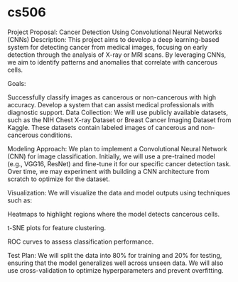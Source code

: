 # cs506

Project Proposal: Cancer Detection Using Convolutional Neural Networks (CNNs)
Description:
This project aims to develop a deep learning-based system for detecting cancer from medical images, focusing on early detection through the analysis of X-ray or MRI scans. By leveraging CNNs, we aim to identify patterns and anomalies that correlate with cancerous cells.

Goals:

Successfully classify images as cancerous or non-cancerous with high accuracy.
Develop a system that can assist medical professionals with diagnostic support.
Data Collection:
We will use publicly available datasets, such as the NIH Chest X-ray Dataset or Breast Cancer Imaging Dataset from Kaggle. These datasets contain labeled images of cancerous and non-cancerous conditions.

Modeling Approach:
We plan to implement a Convolutional Neural Network (CNN) for image classification. Initially, we will use a pre-trained model (e.g., VGG16, ResNet) and fine-tune it for our specific cancer detection task. Over time, we may experiment with building a CNN architecture from scratch to optimize for the dataset.

Visualization:
We will visualize the data and model outputs using techniques such as:

Heatmaps to highlight regions where the model detects cancerous cells.

t-SNE plots for feature clustering.

ROC curves to assess classification performance.

Test Plan:
We will split the data into 80% for training and 20% for testing, ensuring that the model generalizes well across unseen data. We will also use cross-validation to optimize hyperparameters and prevent overfitting.

